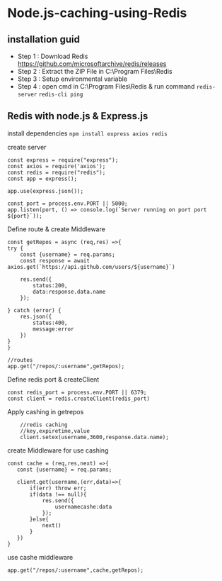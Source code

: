 # Node.js-caching-using-Redis

## installation guid
 * Step 1 : Download Redis https://github.com/microsoftarchive/redis/releases
 * Step 2 : Extract the ZIP File in C:\Program Files\Redis
 * Step 3 : Setup environmental variable 
 * Step 4 : open cmd in C:\Program Files\Redis & 
 run command
 `redis-server`
 `redis-cli ping`
 
 ## Redis with node.js & Express.js
 install dependencies 
 `npm install express axios redis`
 
 create server
 ```
 const express = require("express");
 const axios = require('axios');
const redis = require("redis");
const app = express();

app.use(express.json());

const port = process.env.PORT || 5000;
app.listen(port, () => console.log(`Server running on port port ${port}`));
```

Define route & create Middleware 

```
const getRepos = async (req,res) =>{
try {
    const {username} = req.params;
    const response = await axios.get(`https://api.github.com/users/${username}`)
   
    res.send({
        status:200,
        data:response.data.name
    });

} catch (error) {
    res.json({
        status:400,
        message:error
    })
}
} 
  
//routes
app.get("/repos/:username",getRepos);
```

Define redis port & createClient
```
const redis_port = process.env.PORT || 6379;
const client = redis.createClient(redis_port)
```

Apply cashing in getrepos

```
    //redis caching
    //key,expiretime,value
    client.setex(username,3600,response.data.name);
```
 create Middleware for use cashing
 ```
 const cache = (req,res,next) =>{
    const {username} = req.params;

    client.get(username,(err,data)=>{
        if(err) throw err;
        if(data !== null){
            res.send({
                usernamecashe:data
            });
        }else{
            next()
        }
    })
}
```
use cashe middleware
```
app.get("/repos/:username",cache,getRepos);
```
 
